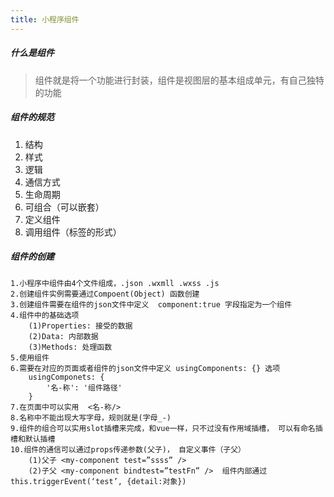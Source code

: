 ```yaml
---
title: 小程序组件
---
```


##### 什么是组件
> 组件就是将一个功能进行封装，组件是视图层的基本组成单元，有自己独特的功能
##### 组件的规范
1. 结构
1. 样式
1. 逻辑
1. 通信方式
1. 生命周期
1. 可组合（可以嵌套）
1. 定义组件
1. 调用组件（标签的形式）
##### 组件的创建

```
1.小程序中组件由4个文件组成，.json .wxmll .wxss .js
2.创建组件实例需要通过Compoent(Object) 函数创建
3.创建组件需要在组件的json文件中定义  component:true 字段指定为一个组件
4.组件中的基础选项
    (1)Properties: 接受的数据
    (2)Data: 内部数据
    (3)Methods: 处理函数
5.使用组件
6.需要在对应的页面或者组件的json文件中定义 usingComponents: {} 选项
    usingComponets: {
        '名-称': '组件路径'    
    }
7.在页面中可以实用  <名-称/>
8.名称中不能出现大写字母，规则就是(字母_-)
9.组件的组合可以实用slot插槽来完成，和vue一样，只不过没有作用域插槽， 可以有命名插槽和默认插槽
10.组件的通信可以通过props传递参数(父子)， 自定义事件（子父）
    (1)父子 <my-component test=”ssss” />
    (2)子父 <my-component bindtest=”testFn” />  组件内部通过this.triggerEvent(‘test’, {detail:对象})
```





